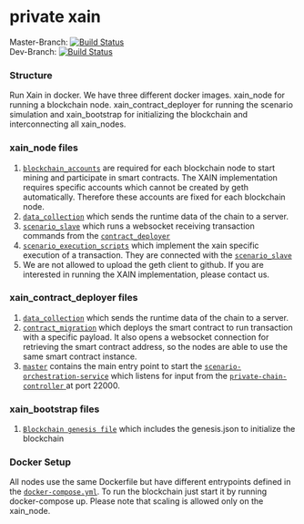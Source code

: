 
# private xain


Master-Branch: [![Build Status](https://travis-ci.org/BPChain/private-xain.svg?branch=master)](https://travis-ci.org/BPChain/private-xain) <br />
Dev-Branch: [![Build Status](https://travis-ci.org/BPChain/private-xain.svg?branch=dev)](https://travis-ci.org/BPChain/private-xain)  <br />

### Structure
Run Xain in docker. We have three different docker images. xain_node for running a blockchain node. xain_contract_deployer for running the scenario simulation and xain_bootstrap for initializing the blockchain and interconnecting all xain_nodes.

### xain_node files
1. [`blockchain_accounts`](https://github.com/BPChain/private-xain/tree/master/keys) are required for each blockchain node to start mining and participate in smart contracts. The XAIN implementation requires specific accounts which cannot be created by geth automatically. Therefore these accounts are fixed for each blockchain node.
2. [`data_collection`](https://github.com/BPChain/private-xain/blob/dev/files/data_collection.py) which sends the runtime data of the chain to a server. 
3. [`scenario_slave`](https://github.com/BPChain/private-xain/blob/master/files/METAScenario/scripts/python_sources/implementation/slave.py)
which runs a websocket receiving transaction commands from the [`contract_deployer`](https://github.com/BPChain/private-xain/blob/master/files/METAScenario/scripts/python_sources/master_node/run_scenario_service.py)
4. [`scenario_execution_scripts`](https://github.com/BPChain/private-xain/tree/master/files/METAScenario/scripts) which implement the xain specific execution of a transaction. They are connected with the [`scenario_slave`](https://github.com/BPChain/private-xain/blob/master/files/METAScenario/scripts/python_sources/implementation/slave.py)
5. We are not allowed to upload the geth client to github. If you are interested in running the XAIN implementation, please contact us.


### xain_contract_deployer files
1. [`data_collection`](https://github.com/BPChain/private-xain/blob/dev/files/data_collection.py) which sends the runtime data of the chain to a server.
2.  [`contract_migration`](https://github.com/BPChain/private-xain/blob/master/files/METAScenario/startMigration.js) which deploys the smart contract to run transaction with a specific payload. It also opens a websocket connection for retrieving the smart contract address, so the nodes are able to use the same smart contract instance.
3. [`master`](./python_sources/master) contains the main entry point to start the 
[`scenario-orchestration-service`](https://github.com/BPChain/scenario-orchestration-service) which 
listens for input from the [`private-chain-controller` ](https://github.com/BPChain/private-chain-controller)
at port 22000. 

### xain_bootstrap files
1. [`Blockchain genesis file`](https://github.com/BPChain/private-xain/tree/master/files/blockchain_files) which includes the genesis.json to initialize the blockchain

### Docker Setup
All nodes use the same Dockerfile but have different entrypoints defined in the [`docker-compose.yml`](https://github.com/BPChain/private-xain/blob/dev/docker-compose.yml).
To run the blockchain just start it by running docker-compose up. Please note that scaling is allowed only on the xain_node.

